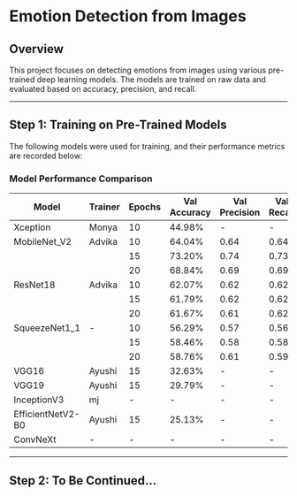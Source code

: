 # Emotion Detection from Images

## Overview
This project focuses on detecting emotions from images using various pre-trained deep learning models. The models are trained on raw data and evaluated based on accuracy, precision, and recall.

---
## Step 1: Training on Pre-Trained Models
The following models were used for training, and their performance metrics are recorded below:

### Model Performance Comparison
| Model                 | Trainer  | Epochs | Val Accuracy | Val Precision | Val Recall | Test Accuracy | Test Precision | Test Recall |
|-----------------------|----------|--------|--------------|--------------|------------|--------------|--------------|------------|
| Xception             | Monya    | 10     | 44.98%       | -            | -          | -            | -            | -          |
| MobileNet_V2        | Advika   | 10     | 64.04%       | 0.64         | 0.64       | -            | -            | -          |
|                      |          | 15     | 73.20%       | 0.74         | 0.73       | -            | -            | -          |
|                      |          | 20     | 68.84%       | 0.69         | 0.69       | 62.57%       | 0.63         | 0.63       |
| ResNet18            | Advika   | 10     | 62.07%       | 0.62         | 0.62       | -            | -            | -          |
|                      |          | 15     | 61.79%       | 0.62         | 0.62       | -            | -            | -          |
|                      |          | 20     | 61.67%       | 0.61         | 0.62       | 61.44%       | 0.60         | 0.61       |
| SqueezeNet1_1       | -        | 10     | 56.29%       | 0.57         | 0.56       | -            | -            | -          |
|                      |          | 15     | 58.46%       | 0.58         | 0.58       | -            | -            | -          |
|                      |          | 20     | 58.76%       | 0.61         | 0.59       | 57.70%       | 0.60         | 0.58       |
| VGG16               | Ayushi   | 15     | 32.63%       | -            | -          | 33.63%       | -            | -          |
| VGG19               | Ayushi   | 15     | 29.79%       | -            | -          | 30.44%       | -            | -          |
| InceptionV3         | mj       | -      | -            | -            | -          | -            | -            | -          |
| EfficientNetV2-B0   | Ayushi   | 15     | 25.13%       | -            | -          | 24.71%       | -            | -          |
| ConvNeXt           | -        | -      | -            | -            | -          | -            | -            | -          |

---
## Step 2: To Be Continued...

